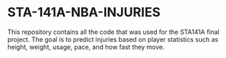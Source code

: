 # STA-141A-NBA-INJURIES
This repository contains all the code that was used for the STA141A final project. The goal is to predict injuries based on player statistics such as height, weight, usage, pace, and how fast they move. 

